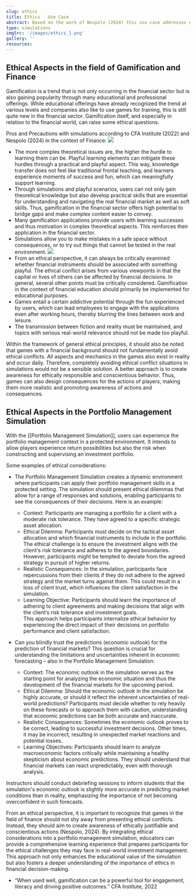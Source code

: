 ```yaml
---
slug: ethics
title: Ethics - Use Case
abstract: Based on the work of Nespolo (2024) this use case addresses ethical aspects in the context of gamification and Game-Based Learning in Finance. First, the topic is discussed in general and thereafter more specific in the context of a Portfolio Management Simulation.
type: simulations
imgSrc: '/images/ethics_1.png'
gallery: ''
resources:
---
```


## Ethical Aspects in the field of Gamification and Finance

Gamification is a trend that is not only occurring in the financial sector but is also gaining popularity through many educational and professional offerings. While educational offerings have already recognized the trend at various levels and companies also like to use games for training, this is still quite new in the financial sector. Gamification itself, and especially in relation to the financial world, can raise some ethical questions.

Pros and Precautions with simulations according to CFA Institute (2022) and Nespolo (2024) in the context of Finance: 
![](https://sos-ch-dk-2.exo.io/gbl-uzh/ethics_check.png)
- The more complex theoretical issues are, the higher the hurdle to learning them can be. Playful learning elements can mitigate these hurdles through a practical and playful aspect. This way, knowledge transfer does not feel like traditional frontal teaching, and learners experience moments of success and fun, which can meaningfully support learning. 
- Through simulations and playful scenarios, users can not only gain theoretical knowledge but also develop practical skills that are essential for understanding and navigating the real financial market as well as soft skills. Thus, gamification in the financial sector offers high potential to bridge gaps and make complex content easier to convey. 
- Many gamification applications provide users with learning successes and thus motivation in complex theoretical aspects. This reinforces their application in the financial sector.  
- Simulations allow you to make mistakes in a safe space without consequences, or to try out things that cannot be tested in the real environment. 
![](https://sos-ch-dk-2.exo.io/gbl-uzh/ethics_warn.png)
- From an ethical perspective, it can always be critically examined whether financial instruments should be associated with something playful. The ethical conflict arises from various viewpoints in that the capital or lives of others can be affected by financial decisions. In general, several other points must be critically considered. Gamification in the context of financial education should primarily be implemented for educational purposes. 
- Games entail a certain addictive potential through the fun experienced by users, which can lead employees to engage with the applications even after working hours, thereby blurring the lines between work and leisure.
- The transmission between fiction and reality must be maintained, and topics with serious real-world relevance should not be made too playful. 

Within the framework of general ethical principles, it should also be noted that games with a financial background should not fundamentally avoid ethical conflicts. All aspects and mechanics in the games also exist in reality and occur daily. Therefore, completely avoiding ethical conflict situations in simulations would not be a sensible solution. A better approach is to create awareness for ethically responsible and conscientious behavior. Thus, games can also design consequences for the actions of players, making them more realistic and promoting awareness of actions and consequences.

## Ethical Aspects in the Portfolio Management Simulation

With the [[Portfolio Management Simulation]], users can experience the portfolio management context in a protected environment. It intends to allow players experience return possibilities but also the risk when constructing and supervising an investment portfolio. 

Some examples of ethical considerations: 

- The Portfolio Management Simulation creates a dynamic environment where participants can apply their portfolio management skills in a protected setting. The simulation should present ethical dilemmas that allow for a range of responses and solutions, enabling participants to see the consequences of their decisions. Here is an example: 
  - Context: Participants are managing a portfolio for a client with a moderate risk tolerance. They have agreed to a specific strategic asset allocation. 
  - Ethical Dilemma: Participants must decide on the tactical asset allocation and which financial instruments to include in the portfolio. The ethical challenge is to ensure the investment aligns with the client's risk tolerance and adheres to the agreed boundaries. However, participants might be tempted to deviate from the agreed strategy in pursuit of higher returns. 
  - Realistic Consequences: In the simulation, participants face repercussions from their clients if they do not adhere to the agreed strategy and the market turns against them. This could result in a loss of client trust, which influences the client satisfaction in the simulation.  
  - Learning Objective: Participants should learn the importance of adhering to client agreements and making decisions that align with the client’s risk tolerance and investment goals.  
This approach helps participants internalize ethical behavior by experiencing the direct impact of their decisions on portfolio performance and client satisfaction. 

- Can you blindly trust the predictions (economic outlook) for the prediction of financial markets? This question is crucial for understanding the limitations and uncertainties inherent in economic forecasting – also in the Portfolio Management Simulation: 
  - Context: The economic outlook in the simulation serves as the starting point for analyzing the economic situation and thus the development of the financial markets for the upcoming period.  
  - Ethical Dilemma: Should the economic outlook in the simulation be highly accurate, or should it reflect the inherent uncertainties of real-world predictions? Participants must decide whether to rely heavily on these forecasts or to approach them with caution, understanding that economic predictions can be both accurate and inaccurate. 
  - Realistic Consequences: Sometimes the economic outlook proves to be correct, leading to successful investment decisions. Other times, it may be incorrect, resulting in unexpected market reactions and potential losses. 
  - Learning Objectives: Participants should learn to analyze macroeconomic factors critically while maintaining a healthy skepticism about economic predictions. They should understand that financial markets can react unpredictably, even with thorough analysis. 

Instructors should conduct debriefing sessions to inform students that the simulation's economic outlook is slightly more accurate in predicting market conditions than in reality, emphasizing the importance of not becoming overconfident in such forecasts. 

From an ethical perspective, it is important to recognize that games in the field of finance should not shy away from presenting ethical conflicts. Instead, they should aim to create awareness of ethically justifiable and conscientious actions (Nespolo, 2024). By integrating ethical considerations into a portfolio management simulation, educators can provide a comprehensive learning experience that prepares participants for the ethical challenges they may face in real-world investment management. This approach not only enhances the educational value of the simulation but also fosters a deeper understanding of the importance of ethics in financial decision-making. 

- “When used well, gamification can be a powerful tool for engagement, literacy and driving positive outcomes.” CFA Institute, 2022